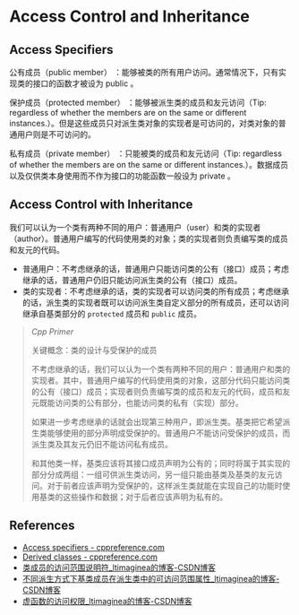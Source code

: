 # Access Control and Inheritance

## Access Specifiers

公有成员（public member） ：能够被类的所有用户访问。通常情况下，只有实现类的接口的函数才被设为 public 。

保护成员（protected member） ：能够被派生类的成员和友元访问（Tip: regardless of whether the members are on the same or different instances.）。但是这些成员只对派生类对象的实现者是可访问的，对类对象的普通用户则是不可访问的。

私有成员（private member） ：只能被类的成员和友元访问（Tip: regardless of whether the members are on the same or different instances.）。数据成员以及仅供类本身使用而不作为接口的功能函数一般设为 private 。



## Access Control with Inheritance



我们可以认为一个类有两种不同的用户：普通用户（user）和类的实现者（author）。普通用户编写的代码使用类的对象；类的实现者则负责编写类的成员和友元的代码。

- 普通用户：不考虑继承的话，普通用户只能访问类的公有（接口）成员；考虑继承的话，普通用户仍旧只能访问派生类的公有（接口）成员。
- 类的实现者：不考虑继承的话，类的实现者可以访问类的所有成员；考虑继承的话，派生类的实现者既可以访问派生类自定义部分的所有成员，还可以访问继承自基类部分的 `protected` 成员和 `public` 成员。

> *Cpp Primer*
>
> 关键概念：类的设计与受保护的成员 
>
> 不考虑继承的话，我们可以认为一个类有两种不同的用户：普通用户和类的实现者。其中，普通用户编写的代码使用类的对象，这部分代码只能访问类的公有（接口）成员；实现者则负责编写类的成员和友元的代码，成员和友元既能访问类的公有部分，也能访问类的私有（实现）部分。 
>
> 如果进一步考虑继承的话就会出现第三种用户，即派生类。基类把它希望派生类能够使用的部分声明成受保护的。普通用户不能访问受保护的成员，而派生类及其友元仍旧不能访问私有成员。 
>
> 和其他类一样，基类应该将其接口成员声明为公有的；同时将属于其实现的部分分成两组：一组可供派生类访问，另一组只能由基类及基类的友元访问。对于前者应该声明为受保护的，这样派生类就能在实现自己的功能时使用基类的这些操作和数据；对于后者应该声明为私有的。





## References

- [Access specifiers - cppreference.com](https://en.cppreference.com/w/cpp/language/access)
- [Derived classes - cppreference.com](https://en.cppreference.com/w/cpp/language/derived_class)
- [类成员的访问范围说明符_ltimaginea的博客-CSDN博客](https://blog.csdn.net/sinat_43125576/article/details/109106282)
- [不同派生方式下基类成员在派生类中的可访问范围属性_ltimaginea的博客-CSDN博客](https://blog.csdn.net/sinat_43125576/article/details/109250948)
- [虚函数的访问权限_ltimaginea的博客-CSDN博客](https://blog.csdn.net/sinat_43125576/article/details/110359051)

